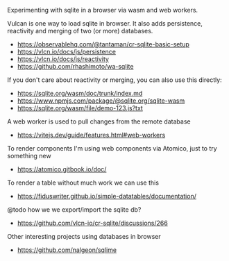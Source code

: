 Experimenting with sqlite in a browser via wasm and web workers.

Vulcan is one way to load sqlite in browser. It also adds persistence, reactivity and merging of two (or more) databases.

- https://observablehq.com/@tantaman/cr-sqlite-basic-setup
- https://vlcn.io/docs/js/persistence
- https://vlcn.io/docs/js/reactivity
- https://github.com/rhashimoto/wa-sqlite

If you don't care about reactivity or merging, you can also use this directly:

- https://sqlite.org/wasm/doc/trunk/index.md
- https://www.npmjs.com/package/@sqlite.org/sqlite-wasm
- https://sqlite.org/wasm/file/demo-123.js?txt

A web worker is used to pull changes from the remote database

- https://vitejs.dev/guide/features.html#web-workers

To render components I'm using web components via Atomico, just to try something new

- https://atomico.gitbook.io/doc/

To render a table without much work we can use this

- https://fiduswriter.github.io/simple-datatables/documentation/

@todo how we we export/import the sqlite db?

- https://github.com/vlcn-io/cr-sqlite/discussions/266

Other interesting projects using databases in browser

- https://github.com/nalgeon/sqlime


